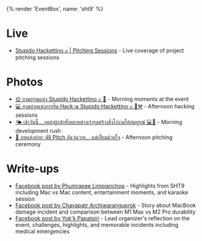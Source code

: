 {% render 'EventBox', name: 'sht9' %}

# Live

- [Stupido Hackettino ๙ | Pitching Sessions](https://youtube.com/live/MDUAk-vcC2E) - Live coverage of project pitching sessions

# Photos

- [🌞 ยามอรุณแห่ง Stupido Hackettino ๙ 🌱](https://www.facebook.com/creatorsgarten/posts/pfbid02RpzZZkaYKf3s8iwdyCGqWSQDpp7mxbUDxmAaKWRapXJsRk9qxnsyn1VSM5BMjBdbl) - Morning moments at the event
- [💻 ยามบ่ายแห่งการฮึด Hack ณ Stupido Hackettino ๙ 🧠⚒️](https://www.facebook.com/creatorsgarten/posts/pfbid0AF4azjBDUqjnjGTo6WkpAcjCF8JoBYhGy34morEdvHBd2GWT9svqmJjmGm2hm6mzl) - Afternoon hacking sessions
- [🌤️ เช้าวันนี้... เหล่าผู้กล้าทั้งหลายต่างเร่งรุดสร้างสิ่งโง่งามให้สมบูรณ์ 💻🌱](https://www.facebook.com/creatorsgarten/posts/pfbid0fAdzpg2AKqP7jmRiYTDC4cCqujKJ4TTtoFtQ8hNqs5n57Mqv7aYgFMFj7gLaGeZDl) - Morning development rush
- [📜 บทแห่งบ่าย: พิธี Pitch อันวุ่นวาย... แต่เปี่ยมด้วยใจ](https://www.facebook.com/creatorsgarten/posts/pfbid02HC9z2KN6pRnknaz8JCd5shzwjqEMjkgTTi2HSc3QkPKBUAW6AnPv84JzVX8tdqJyl) - Afternoon pitching ceremony

# Write-ups

- [Facebook post by Phumrapee Limpianchop](https://www.facebook.com/rayriffy/posts/pfbid0vkgPgMiXNNg8XxgtWXXaai8mpfgLDF13vVe7YPmpUDDHmFDjpH4xHxToKybvER56l) - Highlights from SHT9 including Mac vs Mac content, entertainment moments, and karaoke session
- [Facebook post by Chayapatr Archiwaranguprok](https://www.facebook.com/chayapatr/posts/pfbid0V2sS19gDgNcPbsNnJ3PXgBbNdX1WoyQ92EF37Xk72fYT9ndnFhNBNz4Z8B4Ngt3l) - Story about MacBook damage incident and comparison between M1 Max vs M2 Pro durability
- [Facebook post by Yok'k Papatsiri](https://www.facebook.com/papatsiri.apipaiboon/posts/pfbid02BuVb7E4wxRwb2tCk7nowWdAx15Dg1XzUXwHi6rKFRarNx6RzhzEjhAnyCG1ccuZfl) - Lead organizer's reflection on the event, challenges, highlights, and memorable incidents including medical emergencies